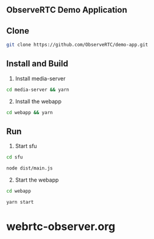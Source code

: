 ObserveRTC Demo Application
---

## Clone

```bash
git clone https://github.com/ObserveRTC/demo-app.git
```

## Install and Build

1. Install media-server

```bash
cd media-server && yarn
```

2. Install the webapp

```bash
cd webapp && yarn
```

## Run

1. Start sfu

```bash
cd sfu

node dist/main.js
```

2. Start the webapp

```bash
cd webapp

yarn start
```

# webrtc-observer.org
